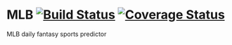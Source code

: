 # MLB [![Build Status](https://travis-ci.org/WolverineSportsAnalytics/MLB.svg?branch=master)](https://travis-ci.org/WolverineSportsAnalytics/MLB) [![Coverage Status](https://coveralls.io/repos/github/WolverineSportsAnalytics/MLB/badge.svg?branch=master)](https://coveralls.io/github/WolverineSportsAnalytics/MLB?branch=master)
MLB daily fantasy sports predictor
